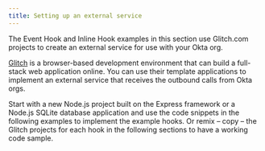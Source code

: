 ```yaml
---
title: Setting up an external service
---
```


The Event Hook and Inline Hook examples in this section use Glitch.com projects to create an external service for use with your Okta org.

[Glitch](https://www.glitch.com) is a browser-based development environment that can build a full-stack web application online. You can use their template applications to implement an external service that receives the outbound calls from Okta orgs.

Start with a new Node.js project built on the Express framework or a Node.js SQLite database application and use the code snippets in the following examples to implement the example hooks. Or remix &ndash; copy &ndash; the Glitch projects for each hook in the following sections to have a working code sample.

<StackSelector snippet="setup"/>

<NextSectionLink/>